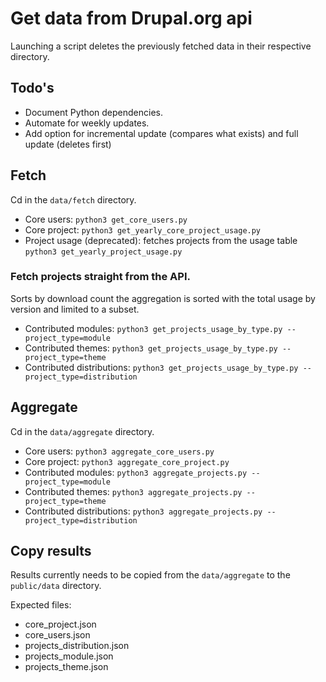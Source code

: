 # Get data from Drupal.org api

Launching a script deletes the previously fetched data in their respective directory.

## Todo's

- Document Python dependencies.
- Automate for weekly updates.
- Add option for incremental update (compares what exists) and full update (deletes first)

## Fetch

Cd in the `data/fetch` directory.

- Core users: `python3 get_core_users.py`
- Core project: `python3 get_yearly_core_project_usage.py`
- Project usage (deprecated): fetches projects from the usage table `python3 get_yearly_project_usage.py`

### Fetch projects straight from the API.

Sorts by download count the aggregation is sorted with the total usage by version and limited to a subset.

- Contributed modules: `python3 get_projects_usage_by_type.py --project_type=module`
- Contributed themes: `python3 get_projects_usage_by_type.py --project_type=theme`
- Contributed distributions: `python3 get_projects_usage_by_type.py --project_type=distribution`

## Aggregate

Cd in the `data/aggregate` directory.

- Core users: `python3 aggregate_core_users.py`
- Core project: `python3 aggregate_core_project.py`
- Contributed modules: `python3 aggregate_projects.py --project_type=module`
- Contributed themes: `python3 aggregate_projects.py --project_type=theme`
- Contributed distributions: `python3 aggregate_projects.py --project_type=distribution`

## Copy results

Results currently needs to be copied from the `data/aggregate` to the `public/data` directory.

Expected files:

- core_project.json
- core_users.json
- projects_distribution.json
- projects_module.json
- projects_theme.json
